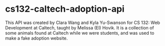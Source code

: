 # cs132-caltech-adoption-api
This API was created by Clara Wang and Kyla Yu-Swanson for CS 132: Web Development at Caltech, taught by Melissa (El) Hovik. It is a collection of some animals found at Caltech while we were students, and was used to make a fake adoption website.

